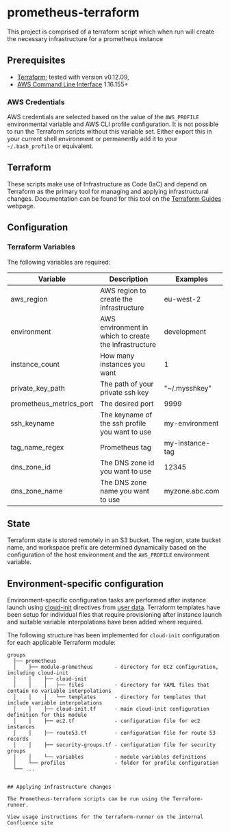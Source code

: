 # prometheus-terraform

This project is comprised of a terraform script which when run will create the necessary infrastructure for a prometheus instance  

## Prerequisites

* [Terraform](https://www.terraform.io/); tested with version v0.12.09,
* [AWS Command Line Interface](https://aws.amazon.com/cli/) 1.16.155+

### AWS Credentials

AWS credentials are selected based on the value of the `AWS_PROFILE` environmental variable and AWS CLI profile configuration. It is not possible to run the Terraform scripts without this variable set. Either export this in your current shell environment or permanently add it to your `~/.bash_profile` or equivalent.

## Terraform

These scripts make use of Infrastructure as Code (IaC) and depend on Terraform as the primary tool for managing and applying infrastructural changes. Documentation can be found for this tool on the [Terraform Guides](https://www.terraform.io/guides/index.html) webpage.

## Configuration
### Terraform Variables

The following variables are required:

Variable    | Description | Examples
-------------|------------ |---------------
aws_region  | AWS region to create the infrastructure  | eu-west-2
environment  | AWS environment in which to create the infrastructure  | development
instance_count | How many instances you want | 1
private_key_path | The path of your private ssh key | "~/.mysshkey"
prometheus_metrics_port | The desired port | 9999
ssh_keyname | The keyname of the ssh profile you want to use | my-environment
tag_name_regex | Prometheus tag | my-instance-tag
dns_zone_id | The DNS zone id you want to use | 12345
dns_zone_name | The DNS zone name you want to use | myzone.abc.com

## State

Terraform state is stored remotely in an S3 bucket. The region, state bucket name, and workspace prefix are determined dynamically based on the configuration of the host environment and the `AWS_PROFILE` environment variable.

## Environment-specific configuration

Environment-specific configuration tasks are performed after instance launch using [cloud-init](https://cloud-init.io/) directives from [user data](https://docs.aws.amazon.com/AWSEC2/latest/UserGuide/user-data.html). Terraform templates have been setup for individual files that require provisioning after instance launch and suitable variable interpolations have been added where required.

The following structure has been implemented for `cloud-init` configuration for each applicable Terraform module:

```
groups
  ├── prometheus
  │    ├── module-prometheus       - directory for EC2 configuration, including cloud-init
  │    │    ├── cloud-init         
  │    │    │   ├── files          - directory for YAML files that contain no variable interpolations
  │    │    │   └── templates      - directory for templates that include variable interpolations
  │    │    ├── cloud-init.tf      - main cloud-init configuration definition for this module
  │    │    ├── ec2.tf             - configuration file for ec2 instances
  │    │    ├── route53.tf         - configuration file for route 53 records
  │    │    ├── security-groups.tf - configuration file for security groups
  │    │    └── variables          - module variables definitions
  │    └── profiles                - folder for profile configuration  
  └── ...


## Applying infrastructure changes

The Prometheus-terraform scripts can be run using the Terraform-runner.

View usage instructions for the terraform-runner on the internal Confluence site
